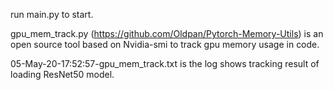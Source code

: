 run main.py to start.

gpu_mem_track.py (https://github.com/Oldpan/Pytorch-Memory-Utils) is an open source tool based on Nvidia-smi to track gpu memory usage in code.

05-May-20-17:52:57-gpu_mem_track.txt is the log shows tracking result of loading ResNet50 model.
